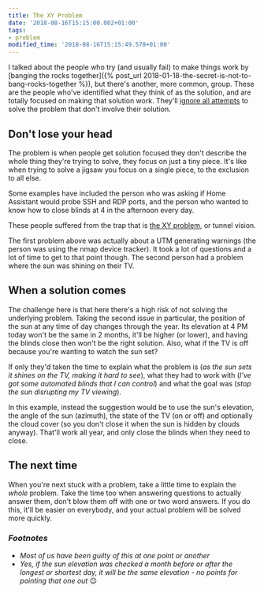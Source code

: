 ```yaml
---
title: The XY Problem
date: '2018-08-16T15:15:00.002+01:00'
tags:
- problem
modified_time: '2018-08-16T15:15:49.570+01:00'
---
```


I talked about the people who try (and usually fail) to make things work by [banging the rocks together]({% post_url 2018-01-18-the-secret-is-not-to-bang-rocks-together %}), but there's another, more common, group. These are the people who've identified what they think of as the solution, and are totally focused on making that solution work. They'll [ignore all attempts](https://meta.stackexchange.com/questions/66377/what-is-the-xy-problem) to solve the problem that don't involve their solution.

## Don't lose your head

The problem is when people get solution focused they don't describe the whole thing they're trying to solve, they focus on just a tiny piece. It's like when trying to solve a jigsaw you focus on a single piece, to the exclusion to all else.

Some examples have included the person who was asking if Home Assistant would probe SSH and RDP ports, and the person who wanted to know how to close blinds at 4 in the afternoon every day.

These people suffered from the trap that is [the XY problem](https://meta.stackexchange.com/questions/66377/what-is-the-xy-problem), or tunnel vision.

The first problem above was actually about a UTM generating warnings (the person was using the nmap device tracker). It took a lot of questions and a lot of time to get to that point though. The second person had a problem where the sun was shining on their TV.

## When a solution comes

The challenge here is that here there's a high risk of not solving the underlying problem. Taking the second issue in particular, the position of the sun at any time of day changes through the year. Its elevation at 4 PM today won't be the same in 2 months, it'll be higher (or lower), and having the blinds close then won't be the right solution. Also, what if the TV is off because you're wanting to watch the sun set?

If only they'd taken the time to explain what the problem is (_as the sun sets it shines on the TV, making it hard to see_), what they had to work with (_I've got some automated blinds that I can control_) and what the goal was (_stop the sun disrupting my TV viewing_). 

In this example, instead the suggestion would be to use the sun's elevation, the angle of the sun (azimuth), the state of the TV (on or off) and optionally the cloud cover (so you don't close it when the sun is hidden by clouds anyway). That'll work all year, and only close the blinds when they need to close.

## The next time

When you're next stuck with a problem, take a little time to explain the _whole_ problem. Take the time too when answering questions to actually answer them, don't blow them off with one or two word answers. If you do this, it'll be easier on everybody, and your actual problem will be solved more quickly.

### _Footnotes_

*   _Most of us have been guilty of this at one point or another_
*   _Yes, if the sun elevation was checked a month before or after the longest or shortest day, it will be the same elevation - no points for pointing that one out_ &#x1F609;
